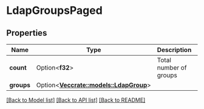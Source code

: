 # LdapGroupsPaged

## Properties

Name | Type | Description | Notes
------------ | ------------- | ------------- | -------------
**count** | Option<**f32**> | Total number of groups | [optional]
**groups** | Option<[**Vec<crate::models::LdapGroup>**](LDAPGroup.md)> |  | [optional]

[[Back to Model list]](../README.md#documentation-for-models) [[Back to API list]](../README.md#documentation-for-api-endpoints) [[Back to README]](../README.md)


